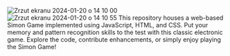 ![Zrzut ekranu 2024-01-20 o 14 10 00](https://github.com/RafalCho02/Simon-Game/assets/113987919/3ad533b9-e1e5-4b2d-861a-b829f078bddb)
![Zrzut ekranu 2024-01-20 o 14 10 55](https://github.com/RafalCho02/Simon-Game/assets/113987919/7d1bbbb3-1b34-4799-b2c8-0838c46e7991)
This repository houses a web-based Simon Game implemented using JavaScript, HTML, and CSS. Put your memory and pattern recognition skills to the test with this classic electronic game. 
Explore the code, contribute enhancements, or simply enjoy playing the Simon Game!
